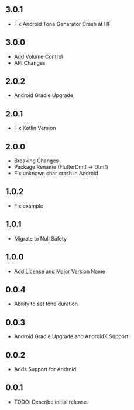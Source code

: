 ## 3.0.1
* Fix Android Tone Generator Crash at HF

## 3.0.0
* Add Volume Control
* API Changes

## 2.0.2
* Android Gradle Upgrade

## 2.0.1
* Fix Kotlin Version

## 2.0.0
* Breaking Changes
* Package Rename (FlutterDmtf -> Dtmf)
* Fix unknown char crash in Android

## 1.0.2
* Fix example

## 1.0.1
* Migrate to Null Safety

## 1.0.0
* Add License and Major Version Name

## 0.0.4
* Ability to set tone duration

## 0.0.3
* Android Gradle Upgrade and AndroidX Support

## 0.0.2
* Adds Support for Android

## 0.0.1
* TODO: Describe initial release.
